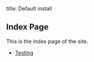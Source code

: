 title: Default install

## Index Page

This is the index page of the site.

* [Testing](#posts/2014/da-jia-hao)


